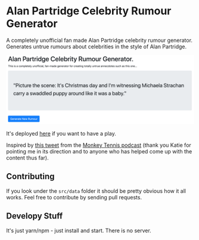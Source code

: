# Alan Partridge Celebrity Rumour Generator

A completely unofficial fan made Alan Partridge celebrity rumour generator. Generates untrue rumours about celebrities in the style of Alan Partridge.

![Screenshot](/public/screenshot.png?raw=true)

It's deployed [here](https://alan-partridge-celebrity-rumour-generator.netlify.app/) if you want to have a play.

Inspired by [this tweet](https://twitter.com/ThePartridgePod/status/1316837915402665987) from the [Monkey Tennis podcast](https://podfollow.com/monkeytennis/view) (thank you Katie for pointing me in its direction and to anyone who has helped come up with the content thus far).

## Contributing

If you look under the `src/data` folder it should be pretty obvious how it all works. Feel free to contribute by sending pull requests.

## Developy Stuff

It's just yarn/npm - just install and start. There is no server.
